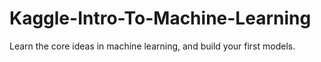 # Kaggle-Intro-To-Machine-Learning
Learn the core ideas in machine learning, and build your first models.
